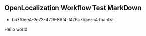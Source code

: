 ## OpenLocalization Workflow Test MarkDown
* bd3f0ee4-3e73-4719-86f4-f426c7b5eec4 
thanks!

Hello world